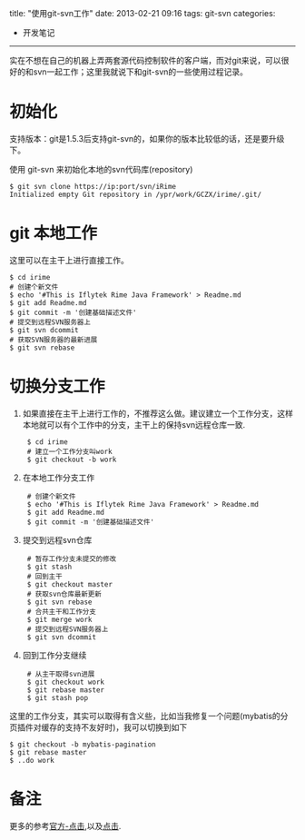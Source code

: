title: "使用git-svn工作"
date: 2013-02-21 09:16
tags: git-svn
categories:  
- 开发笔记
---

实在不想在自己的机器上弄两套源代码控制软件的客户端，而对git来说，可以很好的和svn一起工作；这里我就说下和git-svn的一些使用过程记录。

# 初始化

支持版本：git是1.5.3后支持git-svn的，如果你的版本比较低的话，还是要升级下。

使用 git-svn 来初始化本地的svn代码库(repository)

	$ git svn clone https://ip:port/svn/iRime	
	Initialized empty Git repository in /ypr/work/GCZX/irime/.git/

# git 本地工作

这里可以在主干上进行直接工作。

	$ cd irime
	# 创建个新文件
	$ echo '#This is Iflytek Rime Java Framework' > Readme.md 
	$ git add Readme.md  
	$ git commit -m '创建基础描述文件'
	# 提交到远程SVN服务器上
	$ git svn dcommit
	# 获取SVN服务器的最新进展
	$ git svn rebase


# 切换分支工作
	
1. 如果直接在主干上进行工作的，不推荐这么做。建议建立一个工作分支，这样本地就可以有个工作中的分支，主干上的保持svn远程仓库一致.

		$ cd irime
		# 建立一个工作分支叫work
		$ git checkout -b work

2. 在本地工作分支工作

		# 创建个新文件
		$ echo '#This is Iflytek Rime Java Framework' > Readme.md 
		$ git add Readme.md
		$ git commit -m '创建基础描述文件'

3. 提交到远程svn仓库
	
		# 暂存工作分支未提交的修改
		$ git stash
		# 回到主干
		$ git checkout master
		# 获取svn仓库最新更新
		$ git svn rebase
		# 合共主干和工作分支
		$ git merge work
		# 提交到远程SVN服务器上
		$ git svn dcommit

4. 回到工作分支继续

		# 从主干取得svn进展
		$ git checkout work
		$ git rebase master
		$ git stash pop

这里的工作分支，其实可以取得有含义些，比如当我修复一个问题(mybatis的分页插件对缓存的支持不友好时)，我可以切换到如下
	
	$ git checkout -b mybatis-pagination
	$ git rebase master
	$ ..do work

# 备注

更多的参考[官方-点击](http://git-scm.com/book/zh/Git-%E4%B8%8E%E5%85%B6%E4%BB%96%E7%B3%BB%E7%BB%9F-Git-%E4%B8%8E-Subversion),以及[点击](http://trac.parrot.org/parrot/wiki/git-svn-tutorial).
